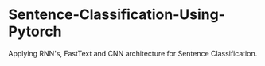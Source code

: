 # Sentence-Classification-Using-Pytorch
Applying RNN's, FastText and CNN architecture for Sentence Classification.
